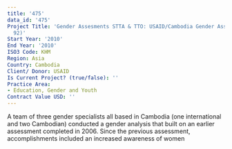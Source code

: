 ```yaml
---
title: '475'
data_id: '475'
Project Title: 'Gender Assesments STTA & TTO: USAID/Cambodia Gender Assessment (TDY
  92)'
Start Year: '2010'
End Year: '2010'
ISO3 Code: KHM
Region: Asia
Country: Cambodia
Client/ Donor: USAID
Is Current Project? (true/false): ''
Practice Area:
- Education, Gender and Youth
Contract Value USD: ''
---
```


A team of three gender specialists all based in Cambodia (one international and two Cambodian) conducted a gender analysis that built on an earlier assessment completed in 2006. Since the previous assessment, accomplishments included an increased awareness of women
